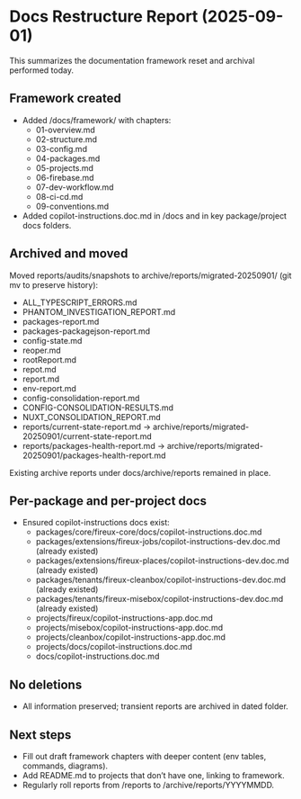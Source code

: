 # Docs Restructure Report (2025-09-01)

This summarizes the documentation framework reset and archival performed today.

## Framework created

- Added /docs/framework/ with chapters:
  - 01-overview.md
  - 02-structure.md
  - 03-config.md
  - 04-packages.md
  - 05-projects.md
  - 06-firebase.md
  - 07-dev-workflow.md
  - 08-ci-cd.md
  - 09-conventions.md
- Added copilot-instructions.doc.md in /docs and in key package/project docs folders.

## Archived and moved

Moved reports/audits/snapshots to archive/reports/migrated-20250901/ (git mv to preserve history):
- ALL_TYPESCRIPT_ERRORS.md
- PHANTOM_INVESTIGATION_REPORT.md
- packages-report.md
- packages-packagejson-report.md
- config-state.md
- reoper.md
- rootReport.md
- repot.md
- report.md
- env-report.md
- config-consolidation-report.md
- CONFIG-CONSOLIDATION-RESULTS.md
- NUXT_CONSOLIDATION_REPORT.md
- reports/current-state-report.md → archive/reports/migrated-20250901/current-state-report.md
- reports/packages-health-report.md → archive/reports/migrated-20250901/packages-health-report.md

Existing archive reports under docs/archive/reports remained in place.

## Per-package and per-project docs

- Ensured copilot-instructions docs exist:
  - packages/core/fireux-core/docs/copilot-instructions.doc.md
  - packages/extensions/fireux-jobs/copilot-instructions-dev.doc.md (already existed)
  - packages/extensions/fireux-places/copilot-instructions-dev.doc.md (already existed)
  - packages/tenants/fireux-cleanbox/copilot-instructions-dev.doc.md (already existed)
  - packages/tenants/fireux-misebox/copilot-instructions-dev.doc.md (already existed)
  - projects/fireux/copilot-instructions-app.doc.md
  - projects/misebox/copilot-instructions-app.doc.md
  - projects/cleanbox/copilot-instructions-app.doc.md
  - projects/docs/copilot-instructions.doc.md
  - docs/copilot-instructions.doc.md

## No deletions

- All information preserved; transient reports are archived in dated folder.

## Next steps

- Fill out draft framework chapters with deeper content (env tables, commands, diagrams).
- Add README.md to projects that don’t have one, linking to framework.
- Regularly roll reports from /reports to /archive/reports/YYYYMMDD.
